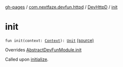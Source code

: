 [gh-pages](../../index.md) / [com.nextfaze.devfun.httpd](../index.md) / [DevHttpD](index.md) / [init](./init.md)

# init

`fun init(context: `[`Context`](https://developer.android.com/reference/android/content/Context.html)`): `[`Unit`](https://kotlinlang.org/api/latest/jvm/stdlib/kotlin/-unit/index.html) [(source)](https://github.com/NextFaze/dev-fun/tree/master/devfun-httpd/src/main/java/com/nextfaze/devfun/httpd/HttpD.kt#L67)

Overrides [AbstractDevFunModule.init](../../com.nextfaze.devfun.core/-abstract-dev-fun-module/init.md)

Called upon [initialize](../../com.nextfaze.devfun.core/-abstract-dev-fun-module/initialize.md).

